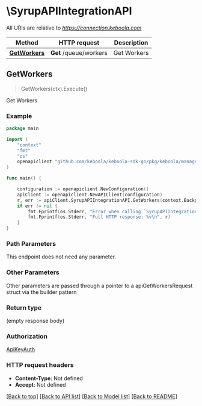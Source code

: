 # \SyrupAPIIntegrationAPI

All URIs are relative to *https://connection.keboola.com*

Method | HTTP request | Description
------------- | ------------- | -------------
[**GetWorkers**](SyrupAPIIntegrationAPI.md#GetWorkers) | **Get** /queue/workers | Get Workers



## GetWorkers

> GetWorkers(ctx).Execute()

Get Workers



### Example

```go
package main

import (
	"context"
	"fmt"
	"os"
	openapiclient "github.com/keboola/keboola-sdk-go/pkg/keboola/management"
)

func main() {

	configuration := openapiclient.NewConfiguration()
	apiClient := openapiclient.NewAPIClient(configuration)
	r, err := apiClient.SyrupAPIIntegrationAPI.GetWorkers(context.Background()).Execute()
	if err != nil {
		fmt.Fprintf(os.Stderr, "Error when calling `SyrupAPIIntegrationAPI.GetWorkers``: %v\n", err)
		fmt.Fprintf(os.Stderr, "Full HTTP response: %v\n", r)
	}
}
```

### Path Parameters

This endpoint does not need any parameter.

### Other Parameters

Other parameters are passed through a pointer to a apiGetWorkersRequest struct via the builder pattern


### Return type

 (empty response body)

### Authorization

[ApiKeyAuth](../README.md#ApiKeyAuth)

### HTTP request headers

- **Content-Type**: Not defined
- **Accept**: Not defined

[[Back to top]](#) [[Back to API list]](../README.md#documentation-for-api-endpoints)
[[Back to Model list]](../README.md#documentation-for-models)
[[Back to README]](../README.md)

